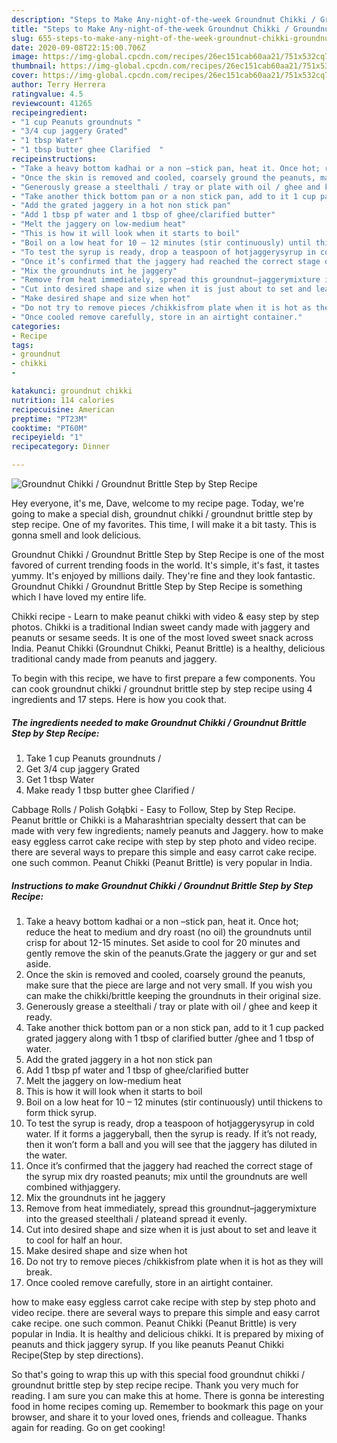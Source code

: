 ```yaml
---
description: "Steps to Make Any-night-of-the-week Groundnut Chikki / Groundnut Brittle Step by Step Recipe"
title: "Steps to Make Any-night-of-the-week Groundnut Chikki / Groundnut Brittle Step by Step Recipe"
slug: 655-steps-to-make-any-night-of-the-week-groundnut-chikki-groundnut-brittle-step-by-step-recipe
date: 2020-09-08T22:15:00.706Z
image: https://img-global.cpcdn.com/recipes/26ec151cab60aa21/751x532cq70/groundnut-chikki-groundnut-brittle-step-by-step-recipe-recipe-main-photo.jpg
thumbnail: https://img-global.cpcdn.com/recipes/26ec151cab60aa21/751x532cq70/groundnut-chikki-groundnut-brittle-step-by-step-recipe-recipe-main-photo.jpg
cover: https://img-global.cpcdn.com/recipes/26ec151cab60aa21/751x532cq70/groundnut-chikki-groundnut-brittle-step-by-step-recipe-recipe-main-photo.jpg
author: Terry Herrera
ratingvalue: 4.5
reviewcount: 41265
recipeingredient:
- "1 cup Peanuts groundnuts "
- "3/4 cup jaggery Grated"
- "1 tbsp Water"
- "1 tbsp butter ghee Clarified  "
recipeinstructions:
- "Take a heavy bottom kadhai or a non –stick pan, heat it. Once hot; reduce the heat to medium and dry roast (no oil) the groundnuts until crisp for about 12-15 minutes. Set aside to cool for 20 minutes and gently remove the skin of the peanuts.Grate the jaggery or gur and set aside."
- "Once the skin is removed and cooled, coarsely ground the peanuts, make sure that the piece are large and not very small. If you wish you can make the chikki/brittle keeping the groundnuts in their original size."
- "Generously grease a steelthali / tray or plate with oil / ghee and keep it ready."
- "Take another thick bottom pan or a non stick pan, add to it 1 cup packed grated jaggery along with 1 tbsp of clarified butter /ghee and 1 tbsp of water."
- "Add the grated jaggery in a hot non stick pan"
- "Add 1 tbsp pf water and 1 tbsp of ghee/clarified butter"
- "Melt the jaggery on low-medium heat"
- "This is how it will look when it starts to boil"
- "Boil on a low heat for 10 – 12 minutes (stir continuously) until thickens to form thick syrup."
- "To test the syrup is ready, drop a teaspoon of hotjaggerysyrup in cold water. If it forms a jaggeryball, then the syrup is ready. If it’s not ready, then it won’t form a ball and you will see that the jaggery has diluted in the water."
- "Once it’s confirmed that the jaggery had reached the correct stage of the syrup mix dry roasted peanuts; mix until the groundnuts are well combined withjaggery."
- "Mix the groundnuts int he jaggery"
- "Remove from heat immediately, spread this groundnut–jaggerymixture into the greased steelthali / plateand spread it evenly."
- "Cut into desired shape and size when it is just about to set and leave it to cool for half an hour."
- "Make desired shape and size when hot"
- "Do not try to remove pieces /chikkisfrom plate when it is hot as they will break."
- "Once cooled remove carefully, store in an airtight container."
categories:
- Recipe
tags:
- groundnut
- chikki
- 

katakunci: groundnut chikki  
nutrition: 114 calories
recipecuisine: American
preptime: "PT23M"
cooktime: "PT60M"
recipeyield: "1"
recipecategory: Dinner

---
```



![Groundnut Chikki / Groundnut Brittle Step by Step Recipe](https://img-global.cpcdn.com/recipes/26ec151cab60aa21/751x532cq70/groundnut-chikki-groundnut-brittle-step-by-step-recipe-recipe-main-photo.jpg)

Hey everyone, it's me, Dave, welcome to my recipe page. Today, we're going to make a special dish, groundnut chikki / groundnut brittle step by step recipe. One of my favorites. This time, I will make it a bit tasty. This is gonna smell and look delicious.

Groundnut Chikki / Groundnut Brittle Step by Step Recipe is one of the most favored of current trending foods in the world. It's simple, it's fast, it tastes yummy. It's enjoyed by millions daily. They're fine and they look fantastic. Groundnut Chikki / Groundnut Brittle Step by Step Recipe is something which I have loved my entire life.

Chikki recipe - Learn to make peanut chikki with video &amp; easy step by step photos. Chikki is a traditional Indian sweet candy made with jaggery and peanuts or sesame seeds. It is one of the most loved sweet snack across India. Peanut Chikki (Groundnut Chikki, Peanut Brittle) is a healthy, delicious traditional candy made from peanuts and jaggery.


To begin with this recipe, we have to first prepare a few components. You can cook groundnut chikki / groundnut brittle step by step recipe using 4 ingredients and 17 steps. Here is how you cook that.

<!--inarticleads1-->

##### The ingredients needed to make Groundnut Chikki / Groundnut Brittle Step by Step Recipe:

1. Take 1 cup Peanuts groundnuts /
1. Get 3/4 cup jaggery Grated
1. Get 1 tbsp Water
1. Make ready 1 tbsp butter ghee Clarified  /


Cabbage Rolls / Polish Gołąbki - Easy to Follow, Step by Step Recipe. Peanut brittle or Chikki is a Maharashtrian specialty dessert that can be made with very few ingredients; namely peanuts and Jaggery. how to make easy eggless carrot cake recipe with step by step photo and video recipe. there are several ways to prepare this simple and easy carrot cake recipe. one such common. Peanut Chikki (Peanut Brittle) is very popular in India. 

<!--inarticleads2-->

##### Instructions to make Groundnut Chikki / Groundnut Brittle Step by Step Recipe:

1. Take a heavy bottom kadhai or a non –stick pan, heat it. Once hot; reduce the heat to medium and dry roast (no oil) the groundnuts until crisp for about 12-15 minutes. Set aside to cool for 20 minutes and gently remove the skin of the peanuts.Grate the jaggery or gur and set aside.
1. Once the skin is removed and cooled, coarsely ground the peanuts, make sure that the piece are large and not very small. If you wish you can make the chikki/brittle keeping the groundnuts in their original size.
1. Generously grease a steelthali / tray or plate with oil / ghee and keep it ready.
1. Take another thick bottom pan or a non stick pan, add to it 1 cup packed grated jaggery along with 1 tbsp of clarified butter /ghee and 1 tbsp of water.
1. Add the grated jaggery in a hot non stick pan
1. Add 1 tbsp pf water and 1 tbsp of ghee/clarified butter
1. Melt the jaggery on low-medium heat
1. This is how it will look when it starts to boil
1. Boil on a low heat for 10 – 12 minutes (stir continuously) until thickens to form thick syrup.
1. To test the syrup is ready, drop a teaspoon of hotjaggerysyrup in cold water. If it forms a jaggeryball, then the syrup is ready. If it’s not ready, then it won’t form a ball and you will see that the jaggery has diluted in the water.
1. Once it’s confirmed that the jaggery had reached the correct stage of the syrup mix dry roasted peanuts; mix until the groundnuts are well combined withjaggery.
1. Mix the groundnuts int he jaggery
1. Remove from heat immediately, spread this groundnut–jaggerymixture into the greased steelthali / plateand spread it evenly.
1. Cut into desired shape and size when it is just about to set and leave it to cool for half an hour.
1. Make desired shape and size when hot
1. Do not try to remove pieces /chikkisfrom plate when it is hot as they will break.
1. Once cooled remove carefully, store in an airtight container.


how to make easy eggless carrot cake recipe with step by step photo and video recipe. there are several ways to prepare this simple and easy carrot cake recipe. one such common. Peanut Chikki (Peanut Brittle) is very popular in India. It is healthy and delicious chikki. It is prepared by mixing of peanuts and thick jaggery syrup. If you like peanuts Peanut Chikki Recipe(Step by step directions). 

So that's going to wrap this up with this special food groundnut chikki / groundnut brittle step by step recipe recipe. Thank you very much for reading. I am sure you can make this at home. There is gonna be interesting food in home recipes coming up. Remember to bookmark this page on your browser, and share it to your loved ones, friends and colleague. Thanks again for reading. Go on get cooking!
